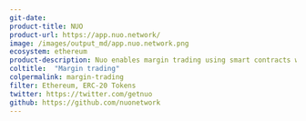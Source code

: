 ```yaml
---
git-date:
product-title: NUO
product-url: https://app.nuo.network/
image: /images/output_md/app.nuo.network.png
ecosystem: ethereum
product-description: Nuo enables margin trading using smart contracts which are open source.
coltitle:  "Margin trading"
colpermalink: margin-trading
filter: Ethereum, ERC-20 Tokens
twitter: https://twitter.com/getnuo
github: https://github.com/nuonetwork
---
```

